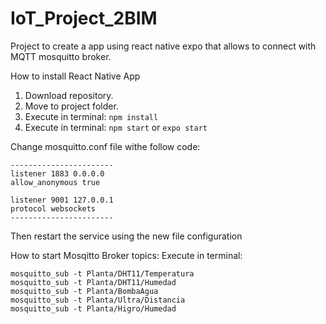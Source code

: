 # IoT_Project_2BIM
Project to create a app using react native expo that allows to connect with MQTT mosquitto broker.

How to install React Native App

1. Download repository.
2. Move to project folder.
3. Execute in terminal: ```npm install```
4. Execute in terminal: ```npm start``` or ```expo start```

Change mosquitto.conf file withe follow code:
```
-----------------------
listener 1883 0.0.0.0
allow_anonymous true

listener 9001 127.0.0.1
protocol websockets
-----------------------
```
Then restart the service using the new file configuration

How to start Mosqitto Broker topics:
Execute in terminal:
```
mosquitto_sub -t Planta/DHT11/Temperatura
mosquitto_sub -t Planta/DHT11/Humedad
mosquitto_sub -t Planta/BombaAgua
mosquitto_sub -t Planta/Ultra/Distancia
mosquitto_sub -t Planta/Higro/Humedad
```
